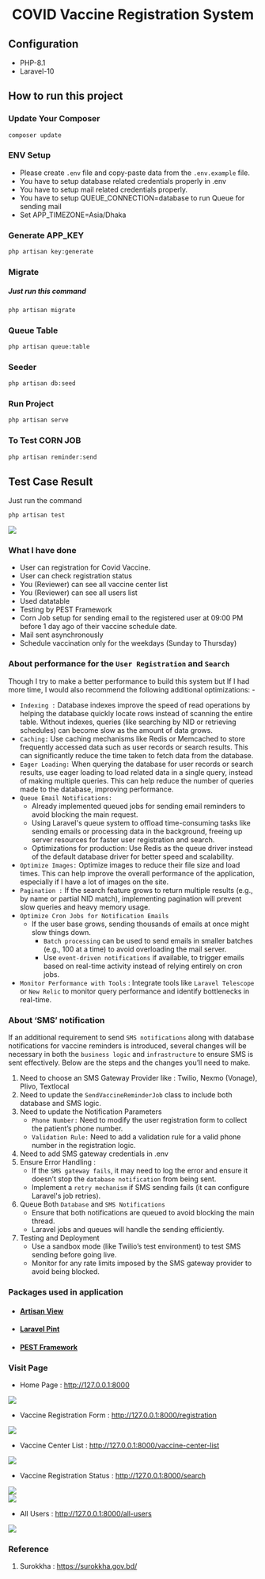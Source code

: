 <div align='center'>

# COVID Vaccine Registration System

</div>


## Configuration
- PHP-8.1
- Laravel-10

## How to run this project

### Update Your Composer 
```bash
composer update
```

### ENV Setup 
- Please create `.env` file and copy-paste data from the `.env.example` file.
- You have to setup database related credentials properly in .env
- You have to setup mail related credentials properly.
- You have to setup QUEUE_CONNECTION=database to run Queue for sending mail
- Set APP_TIMEZONE=Asia/Dhaka


### Generate APP_KEY
```bash
php artisan key:generate
```

### Migrate 
<h5>Just run this command</h5>

```bash
php artisan migrate
```

### Queue Table
```bash
php artisan queue:table
```

### Seeder

```bash
php artisan db:seed
```

### Run Project 
```bash
php artisan serve
```

### To Test CORN JOB 
```bash
php artisan reminder:send
```

## Test Case Result 
Just run the command
```bash
php artisan test
```

<img src="https://snipboard.io/PhzIBq.jpg">



### What I have done
- User can registration for Covid Vaccine.
- User can check registration status
- You (Reviewer) can see all vaccine center list
- You (Reviewer) can see all users list
- Used datatable 
- Testing by PEST Framework
- Corn Job setup for sending email to the registered user at 09:00 PM before 1 day ago of their vaccine schedule date.
- Mail sent asynchronously 
- Schedule vaccination only for the weekdays (Sunday to Thursday)


### About performance for the `User Registration` and `Search`

Though I try to make a better performance to build this system but If I had more time, I would also recommend the following additional optimizations: -

- `Indexing :` Database indexes improve the speed of read operations by helping the database quickly locate rows instead of scanning the entire table. Without indexes, queries (like searching by NID or retrieving schedules) can become slow as the amount of data grows.
- `Caching:` Use caching mechanisms like Redis or Memcached to store frequently accessed data such as user records or search results. This can significantly reduce the time taken to fetch data from the database.
- `Eager Loading:` When querying the database for user records or search results, use eager loading to load related data in a single query, instead of making multiple queries. This can help reduce the number of queries made to the database, improving performance.
- `Queue Email Notifications:` 
    - Already implemented queued jobs for sending email reminders to avoid blocking the main request. 
    - Using Laravel's queue system to offload time-consuming tasks like sending emails or processing data in the background, freeing up server resources for faster user registration and search.
    - Optimizations for production: Use Redis as the queue driver instead of the default database driver for better speed and scalability.
- `Optimize Images:` Optimize images to reduce their file size and load times. This can help improve the overall performance of the application, especially if I have a lot of images on the site.
- `Pagination :` If the search feature grows to return multiple results (e.g., by name or partial NID match), implementing pagination will prevent slow queries and heavy memory usage.
- `Optimize Cron Jobs for Notification Emails`
    - If the user base grows, sending thousands of emails at once might slow things down.
        - `Batch processing` can be used to send emails in smaller batches (e.g., 100 at a time) to avoid overloading the mail server.
        - Use `event-driven notifications` if available, to trigger emails based on real-time activity instead of relying entirely on cron jobs.
- `Monitor Performance with Tools` : Integrate tools like `Laravel Telescope` or `New Relic` to monitor query performance and identify bottlenecks in real-time.



### About ‘SMS’ notification

If an additional requirement to send `SMS notifications` along with database notifications for vaccine reminders is introduced, several changes will be necessary in both the `business logic` and `infrastructure` to ensure SMS is sent effectively. Below are the steps and the changes you’ll need to make.

1. Need to choose an SMS Gateway Provider like : Twilio, Nexmo (Vonage), Plivo, Textlocal
2. Need to update the `SendVaccineReminderJob` class to include both database and SMS logic.
3. Need to update the Notification Parameters
    - `Phone Number:` Need to modify the user registration form to collect the patient’s phone number.
    - `Validation Rule:` Need to add a validation rule for a valid phone number in the registration logic.
4. Need to add SMS gateway credentials in .env
5. Ensure Error Handling : 
    - If the `SMS gateway fails`, it may need to log the error and ensure it doesn’t stop the `database notification` from being sent.
    - Implement a `retry mechanism` if SMS sending fails (it can configure Laravel's job retries).
6. Queue Both `Database` and `SMS Notifications`
    - Ensure that both notifications are queued to avoid blocking the main thread.
    - Laravel jobs and queues will handle the sending efficiently.
7. Testing and Deployment
    - Use a sandbox mode (like Twilio’s test environment) to test SMS sending before going live.
    - Monitor for any rate limits imposed by the SMS gateway provider to avoid being blocked.

### Packages used in application
- #### [Artisan View](https://github.com/svenluijten/artisan-view)
- #### [Laravel Pint](https://github.com/laravel/pint)
- #### [PEST Framework](https://pestphp.com)


### Visit Page

- Home Page : http://127.0.0.1:8000

<img src="https://snipboard.io/GkH2eW.jpg">

<br>

- Vaccine Registration Form : http://127.0.0.1:8000/registration

<img src="https://snipboard.io/PjQUwC.jpg">

<br>

- Vaccine Center List : http://127.0.0.1:8000/vaccine-center-list

<img src="https://snipboard.io/hT7SDN.jpg">

<br>

- Vaccine Registration Status : http://127.0.0.1:8000/search

<img src="https://snipboard.io/Zk9Wbd.jpg">

<br>

<img src="https://snipboard.io/M8oPjO.jpg">

<br>

- All Users : http://127.0.0.1:8000/all-users

<img src="https://snipboard.io/OxHjEb.jpg">


### Reference
1. Surokkha : https://surokkha.gov.bd/
